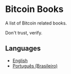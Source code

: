 # Bitcoin Books

A list of Bitcoin related books.

Don't trust, verify.

## Languages

* [English](en-us/README.md)
* [Português (Brasileiro)](pt-br/README.md)
